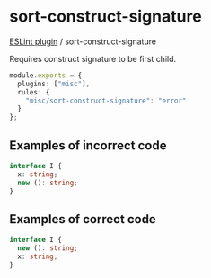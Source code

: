 # sort-construct-signature

[ESLint plugin](https://iliubinskii.github.io/eslint-plugin-misc/) / sort-construct-signature

Requires construct signature to be first child.

```ts
module.exports = {
  plugins: ["misc"],
  rules: {
    "misc/sort-construct-signature": "error"
  }
};
```

## Examples of incorrect code

```ts
interface I {
  x: string;
  new (): string;
}
```

## Examples of correct code

```ts
interface I {
  new (): string;
  x: string;
}
```